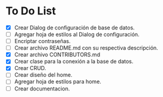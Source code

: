 # To Do List

 - [x] Crear Dialog de configuración de base de datos.
 - [ ] Agregar hoja de estilos al Dialog de configuración.
 - [ ] Encriptar contraseñas.
 - [ ] Crear archivo README.md con su respectiva descripción.
 - [x] Crear archivo CONTRIBUTORS.md
 - [x] Crear clase para la conexión a la base de datos.
 - [x] Crear CRUD.
 - [ ] Crear diseño del home.
 - [ ] Agregar hoja de estilos para home.
 - [ ] Crear documentacion.

